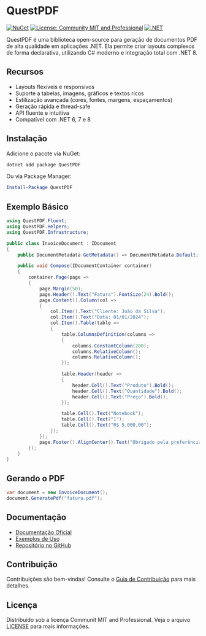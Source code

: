 # QuestPDF

[![NuGet](https://img.shields.io/nuget/v/QuestPDF.svg)](https://www.nuget.org/packages/QuestPDF)
[![License: Community MIT and Professional](https://img.shields.io/badge/License-Community%20MIT%20and%20professional-blue.svg)](LICENSE)
[![.NET](https://img.shields.io/badge/.NET-8.0-blue.svg)](https://dotnet.microsoft.com/)

QuestPDF é uma biblioteca open-source para geração de documentos PDF de alta qualidade em aplicações .NET. Ela permite criar layouts complexos de forma declarativa, utilizando C# moderno e integração total com .NET 8.

## Recursos

- Layouts flexíveis e responsivos
- Suporte a tabelas, imagens, gráficos e textos ricos
- Estilização avançada (cores, fontes, margens, espaçamentos)
- Geração rápida e thread-safe
- API fluente e intuitiva
- Compatível com .NET 6, 7 e 8

## Instalação

Adicione o pacote via NuGet:

```bash
dotnet add package QuestPDF
```

Ou via Package Manager:

```powershell
Install-Package QuestPDF
```

## Exemplo Básico

```csharp
using QuestPDF.Fluent;
using QuestPDF.Helpers;
using QuestPDF.Infrastructure;

public class InvoiceDocument : IDocument
{
    public DocumentMetadata GetMetadata() => DocumentMetadata.Default;

    public void Compose(IDocumentContainer container)
    {
        container.Page(page =>
        {
            page.Margin(50);
            page.Header().Text("Fatura").FontSize(24).Bold();
            page.Content().Column(col =>
            {
                col.Item().Text("Cliente: João da Silva");
                col.Item().Text("Data: 01/01/2024");
                col.Item().Table(table =>
                {
                    table.ColumnsDefinition(columns =>
                    {
                        columns.ConstantColumn(200);
                        columns.RelativeColumn();
                        columns.RelativeColumn();
                    });

                    table.Header(header =>
                    {
                        header.Cell().Text("Produto").Bold();
                        header.Cell().Text("Quantidade").Bold();
                        header.Cell().Text("Preço").Bold();
                    });

                    table.Cell().Text("Notebook");
                    table.Cell().Text("1");
                    table.Cell().Text("R$ 5.000,00");
                });
            });
            page.Footer().AlignCenter().Text("Obrigado pela preferência!");
        });
    }
}
```

## Gerando o PDF

```csharp
var document = new InvoiceDocument();
document.GeneratePdf("fatura.pdf");
```

## Documentação

- [Documentação Oficial](https://www.questpdf.com/documentation/)
- [Exemplos de Uso](https://www.questpdf.com/gallery/)
- [Repositório no GitHub](https://github.com/QuestPDF/QuestPDF)

## Contribuição

Contribuições são bem-vindas! Consulte o [Guia de Contribuição](CONTRIBUTING.md) para mais detalhes.

## Licença

Distribuído sob a licença Communit MIT and Professional. Veja o arquivo [LICENSE](LICENSE) para mais informações.
